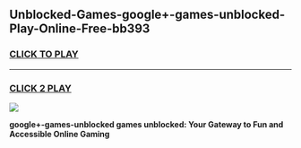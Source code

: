 
## Unblocked-Games-google+-games-unblocked-Play-Online-Free-bb393
<h3>
<a href="https://premium76.site?title=google+-games-unblocked&ref=26A">CLICK TO PLAY</a></h3>
<hr>

<h3>
<a href="https://premium76.site?title=google+-games-unblocked&ref=26A">CLICK 2 PLAY</a>
  
</h3>

<a href="https://premium76.site?title=google+-games-unblocked&ref=26A"><img src="https://clearcache.store/games.png"></a>


**google+-games-unblocked games unblocked: Your Gateway to Fun and Accessible Online Gaming**
